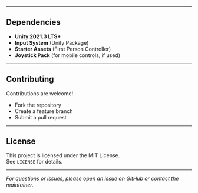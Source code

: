 
---

## Dependencies

- **Unity 2021.3 LTS+**
- **Input System** (Unity Package)
- **Starter Assets** (First Person Controller)
- **Joystick Pack** (for mobile controls, if used)

---

## Contributing

Contributions are welcome!  
- Fork the repository  
- Create a feature branch  
- Submit a pull request

---

## License

This project is licensed under the MIT License.  
See `LICENSE` for details.

---

*For questions or issues, please open an issue on GitHub or contact the maintainer.*